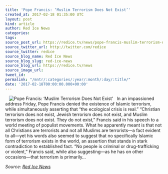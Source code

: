 ```yaml
---
title: 'Pope Francis: ‘Muslim Terrorism Does Not Exist’'
created_at: 2017-02-18 01:35:00 UTC
layout: post
kind: article
author: Red Ice News
categories: 
tags: 
source_post_url: https://redice.tv/news/pope-francis-muslim-terrorism-does-not-exist
source_twitter_url: http://twitter.com/redice
source_twitter: redice
source_blog_name: Red Ice News
source_blog_slug: red-ice-news
source_blog_url: https://redice.tv/news
source_image_url: 
tweet_id: 
permalink: "/mntr/:categories/:year/:month/:day/:title/"
date: '2017-02-18T00:00:00.000+00:00'
---
```

<img align="left" hspace="12" alt="Pope Francis: &lsquo;Muslim Terrorism Does Not Exist&rsquo;" src="https://rdice.net/a/c/n/17/02180232-PopeFrancisIsis2.9cd7b47f.jpg"> In an impassioned address Friday, Pope Francis denied the existence of Islamic terrorism, while simultaneously asserting that “the ecological crisis is real.” “Christian terrorism does not exist, Jewish terrorism does not exist, and Muslim terrorism does not exist. They do not exist,” Francis said in his speech to a world meeting of populist movements. What he apparently meant is that not all Christians are terrorists and not all Muslims are terrorists—a fact evident to all—yet his words also seemed to suggest that no specifically Islamic form of terrorism exists in the world, an assertion that stands in stark contradiction to established fact. “No people is criminal or drug-trafficking or violent,” Francis said, while also suggesting—as he has on other occasions—that terrorism is primarily&#8230;<div class="">
    <i>Source: <a href="https://redice.tv/news">Red Ice News</a></i>
</div>
